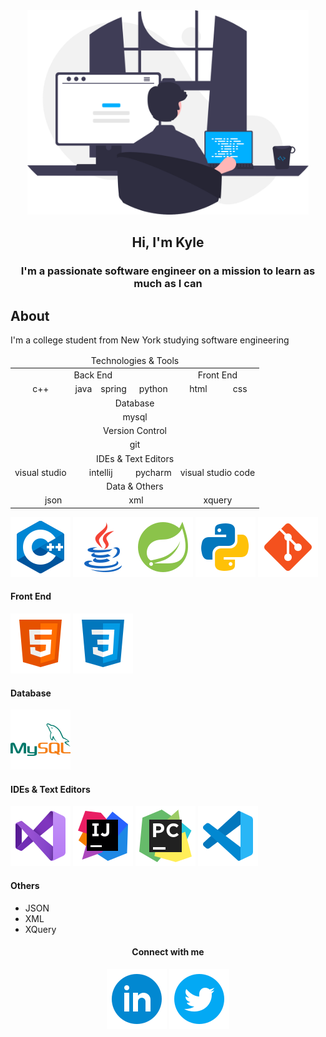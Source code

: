 <div id="header" align="center">
    <img src="images/programmer.svg" width="450px" alt="programmer">
    <h2>Hi, I'm Kyle</h2>
</div>

<h3 align="center">I'm a passionate software engineer on a mission to learn as much as I can</h3>

## About
I'm a college student from New York studying software engineering


<table align="center" width="100%">
    <thead align="center">
        <tr>
            <td colspan="6">Technologies & Tools</td>
        </tr>
    </thead>
    <tbody align="center">
        <tr>
            <td colspan="4">Back End</td>
            <td colspan="2">Front End</td>
        </tr>
        <tr>
            <td>c++</td>
            <td>java</td>
            <td>spring</td>
            <td>python</td>
            <td>html</td>
            <td>css</td>
        </tr>
        <tr>
            <td colspan="7">Database</td>
        </tr>
        <tr>
            <td colspan="7">mysql</td>
        </tr>
        <tr>
            <td colspan="6">Version Control</td>
        </tr>
        <tr>
            <td colspan="6">git</td>
        </tr>
        <tr>
            <td colspan="6">IDEs & Text Editors</td>
        </tr>
        <tr>
            <td>visual studio</td>
            <td colspan="2">intellij</td>
            <td>pycharm</td>
            <td colspan="2">visual studio code</td>
        </tr>
        <tr>
            <td colspan="7">Data & Others</td>
        </tr>
        <tr>
            <td colspan="2">json</td>
            <td colspan="2">xml</td>
            <td colspan="2">xquery</td>
        </tr>
    </tbody>
</table>




<img src="images/logos/c++.svg"> <a href="https://www.java.com/en/"><img src="images/logos/java.svg"></a><a href="http://spring.io"><img src="images/logos/spring.svg"></a> <a href="http://python.org"><img src="images/logos/python.svg"></a> <a href="https://git-scm.com/"><img src="images/logos/git.svg"></a>

#### Front End
<img src="images/logos/html.svg"> <img src="images/logos/css.svg">

#### Database
<a href="http://mysql.com"><img src="images/logos/mysql.svg"></a>

#### IDEs & Text Editors
<a href="https://visualstudio.microsoft.com/"><img src="images/logos/visualstudio.svg"></a> <a href="https://www.jetbrains.com/idea/"><img src="images/logos/intellij.svg"></a> <a href="https://www.jetbrains.com/pycharm/"><img src="images/logos/pycharm.svg"></a> <a href="https://code.visualstudio.com/"><img src="images/logos/vscode.svg"></a>

#### Others
* JSON
* XML
* XQuery



<h4 align="center">Connect with me</h4>
<p align="center">
    <img src="images/logos/linkedin-circle.svg"> <img src="images/logos/twitter-circle.svg">
</p>